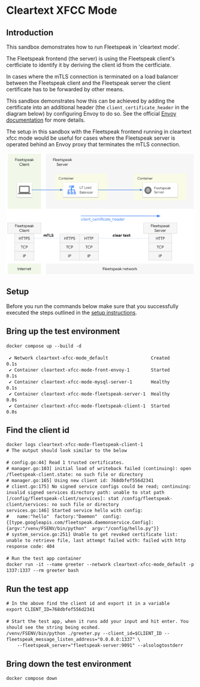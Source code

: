 # Cleartext XFCC Mode

## Introduction
This sandbox demonstrates how to run Fleetspeak in 'cleartext mode'.  

The Fleetspeak frontend (the server) is using the Fleetspeak client's certficiate to identify it by deriving the client id from the certficiate.   

In cases where the mTLS connection is terminated on a load balancer between the Fleetspeak client and the Fleetspeak server the client certificate has to be forwarded by other means.  

This sandbox demonstrates how this can be achieved by adding the certificate into an additional header (the ```client_certificate_header``` in the diagram below) by configuring Envoy to do so. See the official [Envoy documentation](https://www.envoyproxy.io/docs/envoy/v1.28.0/api-v3/extensions/filters/network/http_connection_manager/v3/http_connection_manager.proto.html#envoy-v3-api-enum-extensions-filters-network-http-connection-manager-v3-httpconnectionmanager-forwardclientcertdetails) for more details.  

The setup in this sandbox with the Fleetspeak frontend running in cleartext xfcc mode would be useful for cases where the Fleetspeak server is operated behind an Envoy proxy that terminates the mTLS connection.  

![Cleartext Header Mode](../diagrams/cleartextXfccMode_355.png "Cleartext XFCC Mode")

## Setup
Before you run the commands below make sure that you successfully executed the steps outlined in the [setup instructions](../../sandboxes.md#setup-instructions).

## Bring up the test environment
```
docker compose up --build -d

 ✔ Network cleartext-xfcc-mode_default                Created                                                                                                      0.1s 
 ✔ Container cleartext-xfcc-mode-front-envoy-1        Started                                                                                                      0.1s 
 ✔ Container cleartext-xfcc-mode-mysql-server-1       Healthy                                                                                                      0.1s 
 ✔ Container cleartext-xfcc-mode-fleetspeak-server-1  Healthy                                                                                                      0.0s 
 ✔ Container cleartext-xfcc-mode-fleetspeak-client-1  Started                                                                                                      0.0s 
```

## Find the client id
```
docker logs cleartext-xfcc-mode-fleetspeak-client-1
# The output should look similar to the below

# config.go:44] Read 1 trusted certificates.
# manager.go:103] initial load of writeback failed (continuing): open /fleetspeak-client.state: no such file or directory
# manager.go:165] Using new client id: 768dbfef556d2341
# client.go:175] No signed service configs could be read; continuing: invalid signed services directory path: unable to stat path [/config/fleetspeak-client/services]: stat /config/fleetspeak-client/services: no such file or directory
services.go:146] Started service hello with config:
#   name:"hello"  factory:"Daemon"  config:{[type.googleapis.com/fleetspeak.daemonservice.Config]:{argv:"/venv/FSENV/bin/python"  argv:"/config/hello.py"}}
# system_service.go:251] Unable to get revoked certificate list: unable to retrieve file, last attempt failed with: failed with http response code: 404

# Run the test app container
docker run -it --name greeter --network cleartext-xfcc-mode_default -p 1337:1337 --rm greeter bash
```

## Run the test app
```
# In the above find the client id and export it in a variable
export CLIENT_ID=768dbfef556d2341

# Start the test app, when it runs add your input and hit enter. You should see the string being ecohed.
/venv/FSENV/bin/python ./greeter.py --client_id=$CLIENT_ID --fleetspeak_message_listen_address="0.0.0.0:1337" \
    --fleetspeak_server="fleetspeak-server:9091" --alsologtostderr
```

## Bring down the test environment
```
docker compose down
```
